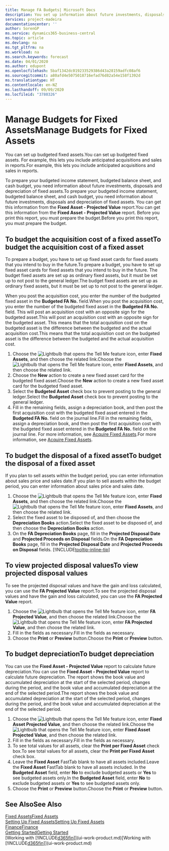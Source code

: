 ```yaml
---
title: Manage FA Budgets| Microsoft Docs
description: You set up information about future investments, disposals, and depreciation of fixed assets to help prepare budgets and forecasts.
services: project-madeira
documentationcenter: ''
author: SorenGP
ms.service: dynamics365-business-central
ms.topic: article
ms.devlang: na
ms.tgt_pltfrm: na
ms.workload: na
ms.search.keywords: forecast
ms.date: 04/01/2020
ms.author: edupont
ms.openlocfilehash: 5baf1342dc019233529386d43a28159adfc08af6
ms.sourcegitcommit: a80afd4e5075018716efad76d82a54e158f1392d
ms.translationtype: HT
ms.contentlocale: en-NZ
ms.lasthandoff: 09/09/2020
ms.locfileid: "3780326"
---
```

# <a name="manage-budgets-for-fixed-assets"></a><span data-ttu-id="92aeb-103">Manage Budgets for Fixed Assets</span><span class="sxs-lookup"><span data-stu-id="92aeb-103">Manage Budgets for Fixed Assets</span></span>
<span data-ttu-id="92aeb-104">You can set up budgeted fixed assets.</span><span class="sxs-lookup"><span data-stu-id="92aeb-104">You can set up budgeted fixed assets.</span></span> <span data-ttu-id="92aeb-105">For example, this lets you include anticipated acquisitions and sales in reports.</span><span class="sxs-lookup"><span data-stu-id="92aeb-105">For example, this lets you include anticipated acquisitions and sales in reports.</span></span>  

<span data-ttu-id="92aeb-106">To prepare your budgeted income statement, budgeted balance sheet, and cash budget, you need information about future investments, disposals and depreciation of fixed assets.</span><span class="sxs-lookup"><span data-stu-id="92aeb-106">To prepare your budgeted income statement, budgeted balance sheet, and cash budget, you need information about future investments, disposals and depreciation of fixed assets.</span></span> <span data-ttu-id="92aeb-107">You can get this information from the **Fixed Asset - Projected Value** report.</span><span class="sxs-lookup"><span data-stu-id="92aeb-107">You can get this information from the **Fixed Asset - Projected Value** report.</span></span> <span data-ttu-id="92aeb-108">Before you print this report, you must prepare the budget.</span><span class="sxs-lookup"><span data-stu-id="92aeb-108">Before you print this report, you must prepare the budget.</span></span>  

## <a name="to-budget-the-acquisition-cost-of-a-fixed-asset"></a><span data-ttu-id="92aeb-109">To budget the acquisition cost of a fixed asset</span><span class="sxs-lookup"><span data-stu-id="92aeb-109">To budget the acquisition cost of a fixed asset</span></span>
<span data-ttu-id="92aeb-110">To prepare a budget, you have to set up fixed asset cards for fixed assets that you intend to buy in the future.</span><span class="sxs-lookup"><span data-stu-id="92aeb-110">To prepare a budget, you have to set up fixed asset cards for fixed assets that you intend to buy in the future.</span></span> <span data-ttu-id="92aeb-111">The budget fixed assets are set up as ordinary fixed assets, but it must be set up to not post to the general ledger.</span><span class="sxs-lookup"><span data-stu-id="92aeb-111">The budget fixed assets are set up as ordinary fixed assets, but it must be set up to not post to the general ledger.</span></span>

<span data-ttu-id="92aeb-112">When you post the acquisition cost, you enter the number of the budgeted fixed asset in the **Budgeted FA No.** field.</span><span class="sxs-lookup"><span data-stu-id="92aeb-112">When you post the acquisition cost, you enter the number of the budgeted fixed asset in the **Budgeted FA No.** field.</span></span> <span data-ttu-id="92aeb-113">This will post an acquisition cost with an opposite sign for the budgeted asset.</span><span class="sxs-lookup"><span data-stu-id="92aeb-113">This will post an acquisition cost with an opposite sign for the budgeted asset.</span></span> <span data-ttu-id="92aeb-114">This means that the total acquisition cost on the budgeted asset is the difference between the budgeted and the actual acquisition cost.</span><span class="sxs-lookup"><span data-stu-id="92aeb-114">This means that the total acquisition cost on the budgeted asset is the difference between the budgeted and the actual acquisition cost.</span></span>

1. <span data-ttu-id="92aeb-115">Choose the ![Lightbulb that opens the Tell Me feature](media/ui-search/search_small.png "Tell me what you want to do") icon, enter **Fixed Assets**, and then choose the related link.</span><span class="sxs-lookup"><span data-stu-id="92aeb-115">Choose the ![Lightbulb that opens the Tell Me feature](media/ui-search/search_small.png "Tell me what you want to do") icon, enter **Fixed Assets**, and then choose the related link.</span></span>
2. <span data-ttu-id="92aeb-116">Choose the **New** action to create a new fixed asset card for the budgeted fixed asset.</span><span class="sxs-lookup"><span data-stu-id="92aeb-116">Choose the **New** action to create a new fixed asset card for the budgeted fixed asset.</span></span>
3. <span data-ttu-id="92aeb-117">Select the **Budgeted Asset** check box to prevent posting to the general ledger.</span><span class="sxs-lookup"><span data-stu-id="92aeb-117">Select the **Budgeted Asset** check box to prevent posting to the general ledger.</span></span>
4. <span data-ttu-id="92aeb-118">Fill in the remaining fields, assign a depreciation book, and then post the first acquisition cost with the budgeted fixed asset entered in the **Budgeted FA No.** field on the journal line.</span><span class="sxs-lookup"><span data-stu-id="92aeb-118">Fill in the remaining fields, assign a depreciation book, and then post the first acquisition cost with the budgeted fixed asset entered in the **Budgeted FA No.** field on the journal line.</span></span> <span data-ttu-id="92aeb-119">For more information, see [Acquire Fixed Assets](fa-how-acquire.md).</span><span class="sxs-lookup"><span data-stu-id="92aeb-119">For more information, see [Acquire Fixed Assets](fa-how-acquire.md).</span></span>

## <a name="to-budget-the-disposal-of-a-fixed-asset"></a><span data-ttu-id="92aeb-120">To budget the disposal of a fixed asset</span><span class="sxs-lookup"><span data-stu-id="92aeb-120">To budget the disposal of a fixed asset</span></span>
<span data-ttu-id="92aeb-121">If you plan to sell assets within the budget period, you can enter information about sales price and sales date.</span><span class="sxs-lookup"><span data-stu-id="92aeb-121">If you plan to sell assets within the budget period, you can enter information about sales price and sales date.</span></span>

1. <span data-ttu-id="92aeb-122">Choose the ![Lightbulb that opens the Tell Me feature](media/ui-search/search_small.png "Tell me what you want to do") icon, enter **Fixed Assets**, and then choose the related link.</span><span class="sxs-lookup"><span data-stu-id="92aeb-122">Choose the ![Lightbulb that opens the Tell Me feature](media/ui-search/search_small.png "Tell me what you want to do") icon, enter **Fixed Assets**, and then choose the related link.</span></span>
2. <span data-ttu-id="92aeb-123">Select the fixed asset to be disposed of, and then choose the **Depreciation Books** action.</span><span class="sxs-lookup"><span data-stu-id="92aeb-123">Select the fixed asset to be disposed of, and then choose the **Depreciation Books** action.</span></span>
3. <span data-ttu-id="92aeb-124">On the **FA Depreciation Books** page, fill in the **Projected Disposal Date** and **Projected Proceeds on Disposal** fields.</span><span class="sxs-lookup"><span data-stu-id="92aeb-124">On the **FA Depreciation Books** page, fill in the **Projected Disposal Date** and **Projected Proceeds on Disposal** fields.</span></span> [!INCLUDE[tooltip-inline-tip](includes/tooltip-inline-tip_md.md)]

## <a name="to-view-projected-disposal-values"></a><span data-ttu-id="92aeb-125">To view projected disposal values</span><span class="sxs-lookup"><span data-stu-id="92aeb-125">To view projected disposal values</span></span>
<span data-ttu-id="92aeb-126">To see the projected disposal values and have the gain and loss calculated, you can use the **FA Projected Value** report.</span><span class="sxs-lookup"><span data-stu-id="92aeb-126">To see the projected disposal values and have the gain and loss calculated, you can use the **FA Projected Value** report.</span></span>

1. <span data-ttu-id="92aeb-127">Choose the ![Lightbulb that opens the Tell Me feature](media/ui-search/search_small.png "Tell me what you want to do") icon, enter **FA Projected Value**, and then choose the related link.</span><span class="sxs-lookup"><span data-stu-id="92aeb-127">Choose the ![Lightbulb that opens the Tell Me feature](media/ui-search/search_small.png "Tell me what you want to do") icon, enter **FA Projected Value**, and then choose the related link.</span></span>
2. <span data-ttu-id="92aeb-128">Fill in the fields as necessary.</span><span class="sxs-lookup"><span data-stu-id="92aeb-128">Fill in the fields as necessary.</span></span>
3. <span data-ttu-id="92aeb-129">Choose the **Print** or **Preview** button.</span><span class="sxs-lookup"><span data-stu-id="92aeb-129">Choose the **Print** or **Preview** button.</span></span>

## <a name="to-budget-depreciation"></a><span data-ttu-id="92aeb-130">To budget depreciation</span><span class="sxs-lookup"><span data-stu-id="92aeb-130">To budget depreciation</span></span>
<span data-ttu-id="92aeb-131">You can use the **Fixed Asset - Projected Value** report to calculate future depreciation.</span><span class="sxs-lookup"><span data-stu-id="92aeb-131">You can use the **Fixed Asset - Projected Value** report to calculate future depreciation.</span></span> <span data-ttu-id="92aeb-132">The report shows the book value and accumulated depreciation at the start of the selected period, changes during the period, and the book value and accumulated depreciation at the end of the selected period.</span><span class="sxs-lookup"><span data-stu-id="92aeb-132">The report shows the book value and accumulated depreciation at the start of the selected period, changes during the period, and the book value and accumulated depreciation at the end of the selected period.</span></span>

1. <span data-ttu-id="92aeb-133">Choose the ![Lightbulb that opens the Tell Me feature](media/ui-search/search_small.png "Tell me what you want to do") icon, enter **Fixed Asset Projected Value**, and then choose the related link.</span><span class="sxs-lookup"><span data-stu-id="92aeb-133">Choose the ![Lightbulb that opens the Tell Me feature](media/ui-search/search_small.png "Tell me what you want to do") icon, enter **Fixed Asset Projected Value**, and then choose the related link.</span></span>
2. <span data-ttu-id="92aeb-134">Fill in the fields as necessary.</span><span class="sxs-lookup"><span data-stu-id="92aeb-134">Fill in the fields as necessary.</span></span>
3. <span data-ttu-id="92aeb-135">To see total values for all assets, clear the **Print per Fixed Asset** check box.</span><span class="sxs-lookup"><span data-stu-id="92aeb-135">To see total values for all assets, clear the **Print per Fixed Asset** check box.</span></span>
4. <span data-ttu-id="92aeb-136">Leave the **Fixed Asset** FastTab blank to have all assets included.</span><span class="sxs-lookup"><span data-stu-id="92aeb-136">Leave the **Fixed Asset** FastTab blank to have all assets included.</span></span> <span data-ttu-id="92aeb-137">In the **Budgeted Asset** field, enter **No** to exclude budgeted assets or **Yes** to see budgeted assets only.</span><span class="sxs-lookup"><span data-stu-id="92aeb-137">In the **Budgeted Asset** field, enter **No** to exclude budgeted assets or **Yes** to see budgeted assets only.</span></span>
5. <span data-ttu-id="92aeb-138">Choose the **Print** or **Preview** button.</span><span class="sxs-lookup"><span data-stu-id="92aeb-138">Choose the **Print** or **Preview** button.</span></span>

## <a name="see-also"></a><span data-ttu-id="92aeb-139">See Also</span><span class="sxs-lookup"><span data-stu-id="92aeb-139">See Also</span></span>
[<span data-ttu-id="92aeb-140">Fixed Assets</span><span class="sxs-lookup"><span data-stu-id="92aeb-140">Fixed Assets</span></span>](fa-manage.md)  
[<span data-ttu-id="92aeb-141">Setting Up Fixed Assets</span><span class="sxs-lookup"><span data-stu-id="92aeb-141">Setting Up Fixed Assets</span></span>](fa-setup.md)  
[<span data-ttu-id="92aeb-142">Finance</span><span class="sxs-lookup"><span data-stu-id="92aeb-142">Finance</span></span>](finance.md)  
[<span data-ttu-id="92aeb-143">Getting Started</span><span class="sxs-lookup"><span data-stu-id="92aeb-143">Getting Started</span></span>](product-get-started.md)  
<span data-ttu-id="92aeb-144">[Working with [!INCLUDE[d365fin](includes/d365fin_md.md)]](ui-work-product.md)</span><span class="sxs-lookup"><span data-stu-id="92aeb-144">[Working with [!INCLUDE[d365fin](includes/d365fin_md.md)]](ui-work-product.md)</span></span>
